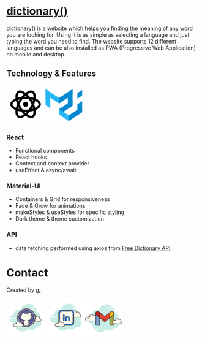# [dictionary()](https://dictionary-react-eight.vercel.app/)

dictionary() is a website which helps you finding the meaning of any word you are looking for.
Using it is as simple as selecting a language and just typing the word you need to find.
The website supports 12 different languages and can be also installed as PWA (Progressive Web Application) on mobile and desktop.

## Technology & Features

<img title="React" src="./icons/react-120.png" width="100" /><img title="Material-UI" src="./icons/material-ui-120.png" width="100" />

### React

- Functional components
- React hooks
- Context and context provider
- useEffect & async/await

### Material-UI

- Containers & Grid for responsiveness
- Fade & Grow for animations
- makeStyles & useStyles for specific styling
- Dark theme & theme customization

### API

- data fetching performed using axios from [Free Dictionary API](https://dictionaryapi.dev/)

# Contact

Created by [g.](https://www.linkedin.com/in/giuliano-marco-montis/)

[<img title="GitHub Link" src="./icons/github-500.png" width="100" />](https://github.com/GiulianoMarcoMontis)
[<img title="LinkedIn Link" src="./icons/linkedin-500.png" width="100" />](https://www.linkedin.com/in/giuliano-marco-montis/)[<img title="LinkedIn Link" src="./icons/gmail-500.png" width="100" />](mailto:giuliano.montis@gmail.com)
